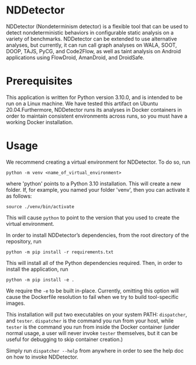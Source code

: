 # NDDetector

NDDetector (Nondeterminism detector) is a flexible tool that can be used to detect nondeterministic behaviors in configurable static analysis on a variety of benchmarks.
NDDetector can be extended to use alternative analyses, but currently, it can run 
call graph analyses on WALA, SOOT, DOOP, TAJS, PyCG, and Code2Flow, as well as taint analysis on Android applications using FlowDroid, AmanDroid, and DroidSafe.

# Prerequisites
This application is written for Python version 3.10.0, and is intended to be run on a Linux machine. We have tested this artifact on Ubuntu 20.04.Furthermore, 
NDDetector runs its analyses in Docker containers in order to maintain consistent
environments across runs, so you must have a working Docker installation.

# Usage

We recommend creating a virtual environment for NDDetector. To do so, run

`python -m venv <name_of_virtual_environment>`

where 'python' points to a Python 3.10 installation. This will create a new folder. If, for example, you named your folder 'venv', then
you can activate it as follows:

`source ./venv/bin/activate`

This will cause `python` to point to the version that you used to create the virtual environment.

In order to install NDDetector’s dependencies, from the root directory of the repository, run

`python -m pip install -r requirements.txt`

This will install all of the Python dependencies required. Then, in order to install
the application, run

`python -m pip install -e .`

We require the `-e` to be built in-place. Currently, omitting this option will cause the Dockerfile resolution to fail when we try to build tool-specific images.

This installation will put two executables on your system PATH: `dispatcher`, and `tester`. `dispatcher` is the command you run from your host, while `tester` is the command you run from inside the Docker container (under normal usage, a user
will never invoke `tester` themselves, but it can be useful for debugging to skip
container creation.)

Simply run `dispatcher --help` from anywhere in order to see the help doc on how to
invoke NDDetector.
